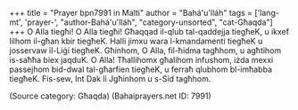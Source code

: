 +++
title = "Prayer bpn7991 in Malti"
author = "Bahá'u'lláh"
tags = ['lang-mt', 'prayer-', "author-Bahá'u'lláh", "category-unsorted", "cat-Għaqda"]
+++
O Alla tiegħi! O Alla tiegħi! Għaqqad il-qlub tal-qaddejja tiegħeK, u ikxef lilhom il-għan kbir tiegħeK. Halli jimxu wara l-kmandamenti tiegħeK u josservaw il-Liġi tiegħeK. Għinhom, O Alla, fil-ħidma tagħhom, u agħtihom is-saħħa biex jaqduK. O Alla! Tħallihomx għalihom infushom, iżda mexxi passejhom bid-dwal tal-għarfien tiegħeK, u ferraħ qlubhom bl-imħabba tiegħeK. Fis-sew, Int Dak li Jgħinhom u s-Sid tagħhom.

(Source category: Għaqda)
(Bahaiprayers.net ID: 7991)
